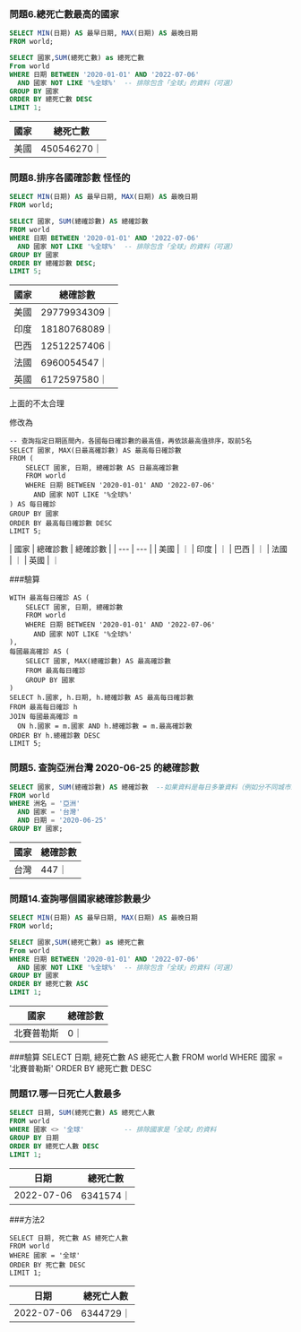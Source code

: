 ### 問題6.總死亡數最高的國家

```sql
SELECT MIN(日期) AS 最早日期, MAX(日期) AS 最晚日期
FROM world;

SELECT 國家,SUM(總死亡數) as 總死亡數
From world
WHERE 日期 BETWEEN '2020-01-01' AND '2022-07-06'  
  AND 國家 NOT LIKE '%全球%'  -- 排除包含「全球」的資料（可選）
GROUP BY 國家
ORDER BY 總死亡數 DESC
LIMIT 1;
```

| 國家 | 總死亡數 |
| --- | --- |
| 美國 | 450546270｜

### 問題8.排序各國確診數 怪怪的
```sql
SELECT MIN(日期) AS 最早日期, MAX(日期) AS 最晚日期
FROM world;

SELECT 國家, SUM(總確診數) AS 總確診數
FROM world
WHERE 日期 BETWEEN '2020-01-01' AND '2022-07-06'  
  AND 國家 NOT LIKE '%全球%'  -- 排除包含「全球」的資料（可選）
GROUP BY 國家
ORDER BY 總確診數 DESC;
LIMIT 5;
```
| 國家 | 總確診數 |
| --- | --- |
| 美國 | 29779934309｜
| 印度 | 18180768089｜
| 巴西 | 12512257406｜
| 法國 | 6960054547｜
| 英國 | 6172597580｜

上面的不太合理

修改為
```
-- 查詢指定日期區間內，各國每日確診數的最高值，再依該最高值排序，取前5名
SELECT 國家, MAX(日最高確診數) AS 最高每日確診數
FROM (
    SELECT 國家, 日期, 總確診數 AS 日最高確診數
    FROM world
    WHERE 日期 BETWEEN '2020-01-01' AND '2022-07-06'
      AND 國家 NOT LIKE '%全球%'
) AS 每日確診
GROUP BY 國家
ORDER BY 最高每日確診數 DESC
LIMIT 5;

```
| 國家 | 總確診數 | 總確診數 |
| --- | --- |
| 美國 | ｜
| 印度 | ｜
| 巴西 | ｜
| 法國 | ｜
| 英國 | ｜

###驗算
```
WITH 最高每日確診 AS (
    SELECT 國家, 日期, 總確診數
    FROM world
    WHERE 日期 BETWEEN '2020-01-01' AND '2022-07-06'
      AND 國家 NOT LIKE '%全球%'
),
每國最高確診 AS (
    SELECT 國家, MAX(總確診數) AS 最高確診數
    FROM 最高每日確診
    GROUP BY 國家
)
SELECT h.國家, h.日期, h.總確診數 AS 最高每日確診數
FROM 最高每日確診 h
JOIN 每國最高確診 m
  ON h.國家 = m.國家 AND h.總確診數 = m.最高確診數
ORDER BY h.總確診數 DESC
LIMIT 5;
```

### 問題5. 查詢亞洲台灣 2020-06-25 的總確診數
```sql
SELECT 國家, SUM(總確診數) AS 總確診數  --如果資料是每日多筆資料（例如分不同城市或來源），且需要加總確診數時使用
FROM world
WHERE 洲名 = '亞洲'
  AND 國家 = '台灣'
  AND 日期 = '2020-06-25'
GROUP BY 國家;
```
| 國家 | 總確診數 |
| --- | --- |
| 台灣 | 447｜

### 問題14.查詢哪個國家總確診數最少
```sql
SELECT MIN(日期) AS 最早日期, MAX(日期) AS 最晚日期
FROM world;

SELECT 國家,SUM(總死亡數) as 總死亡數
From world
WHERE 日期 BETWEEN '2020-01-01' AND '2022-07-06'  
  AND 國家 NOT LIKE '%全球%'  -- 排除包含「全球」的資料（可選）
GROUP BY 國家
ORDER BY 總死亡數 ASC
LIMIT 1;

```

| 國家 | 總確診數 |
| --- | --- |
| 北賽普勒斯 | 0｜

###驗算
SELECT 日期, 總死亡數 AS 總死亡人數
FROM world
WHERE 國家 = '北賽普勒斯'
ORDER BY 總死亡數 DESC

### 問題17.哪一日死亡人數最多
```sql
SELECT 日期, SUM(總死亡數) AS 總死亡人數
FROM world
WHERE 國家 <> '全球'          -- 排除國家是「全球」的資料
GROUP BY 日期
ORDER BY 總死亡人數 DESC
LIMIT 1;   
```
| 日期 | 總死亡數 |
| --- | --- |
| 2022-07-06 | 6341574｜

 ###方法2

```
SELECT 日期, 死亡數 AS 總死亡人數
FROM world
WHERE 國家 = '全球'
ORDER BY 死亡數 DESC
LIMIT 1;
```
| 日期 | 總死亡人數 |
| --- | --- |
| 2022-07-06 | 6344729｜


